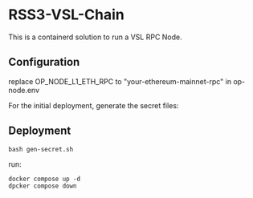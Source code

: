 # RSS3-VSL-Chain
This is a containerd solution to run a VSL RPC Node.

## Configuration
replace OP_NODE_L1_ETH_RPC to "your-ethereum-mainnet-rpc" in op-node.env


For the initial deployment, generate the secret files:

## Deployment
```azure
bash gen-secret.sh
```


run:
```azure
docker compose up -d 
dpcker compose down
```

